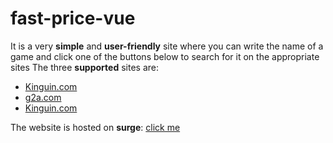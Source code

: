 # fast-price-vue

It is a very **simple** and **user-friendly** site where you can write the name of a game and click one of the buttons below to search for it on the appropriate sites
The three **supported** sites are: 
  * [Kinguin.com](https://www.kinguin.net/)
  * [g2a.com](https://www.g2a.com/)
  * [Kinguin.com](https://www.instant-gaming.com/en/)
  
The website is hosted on **surge**: [click me](https://macro21kgb-pricefy.surge.sh/)
